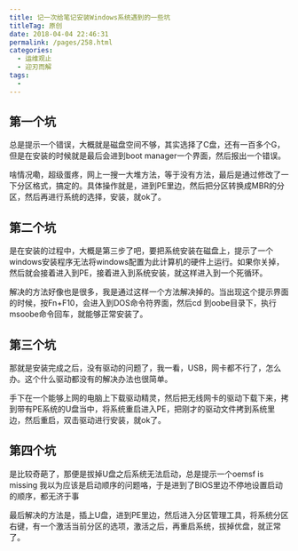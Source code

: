 ```yaml
---
title: 记一次给笔记安装Windows系统遇到的一些坑
titleTag: 原创
date: 2018-04-04 22:46:31
permalink: /pages/258.html
categories:
  - 运维观止
  - 迎刃而解
tags:
  - 
---
```


## 第一个坑

总是提示一个错误，大概就是磁盘空间不够，其实选择了C盘，还有一百多个G，但是在安装的时候就是最后会进到boot manager一个界面，然后报出一个错误。

啥情况嘞，超级蛋疼，网上一搜一大堆方法，等于没有方法，最后是通过修改了一下分区格式，搞定的。具体操作就是，进到PE里边，然后把分区转换成MBR的分区，然后再进行系统的选择，安装，就ok了。

## 第二个坑

是在安装的过程中，大概是第三步了吧，要把系统安装在磁盘上，提示了一个windows安装程序无法将windows配置为此计算机的硬件上运行。如果你关掉，然后就会接着进入到PE，接着进入到系统安装，就这样进入到一个死循环。

解决的方法好像也是很多，我是通过这样一个方法解决掉的。当出现这个提示界面的时候，按Fn+F10，会进入到DOS命令符界面，然后cd 到oobe目录下，执行msoobe命令回车，就能够正常安装了。

## 第三个坑

那就是安装完成之后，没有驱动的问题了，我一看，USB，网卡都不行了，怎么办。这个什么驱动都没有的解决办法也很简单。

手下在一个能够上网的电脑上下载驱动精灵，然后把无线网卡的驱动下载下来，拷到带有PE系统的U盘当中，将系统重启进入PE，把刚才的驱动文件拷到系统里边，然后重启，双击驱动进行安装，就ok了。

## 第四个坑

是比较奇葩了，那便是拔掉U盘之后系统无法启动，总是提示一个oemsf is missing 我以为应该是启动顺序的问题咯，于是进到了BIOS里边不停地设置启动的顺序，都无济于事

最后解决的方法是，插上U盘，进到PE里边，然后进入分区管理工具，将系统分区右键，有一个激活当前分区的选项，激活之后，再重启系统，拔掉优盘，就正常了。
